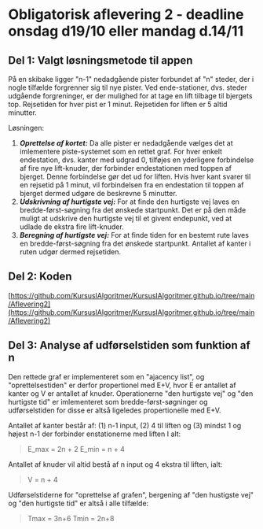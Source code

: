 # Obligatorisk aflevering 2 - deadline onsdag d19/10 eller mandag d.14/11

## Del 1: Valgt løsningsmetode til appen
På en skibake ligger "n-1" nedadgående pister forbundet af "n" steder, der i nogle tilfælde forgrenner sig til nye pister. Ved ende-stationer, dvs. steder udgående forgreninger, er der mulighed for at tage en lift tilbage til bjergets top. Rejsetiden for hver pist er 1 minut. Rejsetiden for liften er 5 altid minutter.

Løsningen:
1. ***Oprettelse af kortet:*** Da alle pister er nedadgående vælges det at imlementere piste-systemet som en rettet graf. For hver enkelt endestation, dvs. kanter med udgrad 0, tilføjes en yderligere forbindelse af fire nye lift-knuder, der forbinder endestationen med toppen af bjerget. Denne forbindelse gør det ud for liften. Hvis hver kant svarer til en rejsetid på 1 minut, vil forbindelsen fra en endestation til toppen af bjerget dermed udgøre de beskrevne 5 minutter.     
2. ***Udskrivning af hurtigste vej:*** For at finde den hurtigste vej laves en bredde-først-søgning fra det ønskede startpunkt. Det er på den måde muligt at udskrive den hurtigste vej til et givent endepunkt, ved at udlade de ekstra fire lift-knuder.      
3. ***Beregning af hurtigste vej:*** For at finde tiden for en bestemt rute laves en bredde-først-søgning fra det ønskede startpunkt. Antallet af kanter i ruten udgør dermed rejsetiden.   

## Del 2: Koden
[https://github.com/KursusIAlgoritmer/KursusIAlgoritmer.github.io/tree/main/Aflevering2](https://github.com/KursusIAlgoritmer/KursusIAlgoritmer.github.io/tree/main/Aflevering2)

## Del 3: Analyse af udførselstiden som funktion af n
Den rettede graf er implementeret som en "ajacency list", og "oprettelsestiden" er derfor propertionel med E+V, hvor E er antallet af kanter og V er antallet af knuder. Operationerne "den hurtigste vej" og "den hurtigste tid" er imlementeret som bredde-først-søgninger og udførselstiden for disse er altså ligeledes propertionelle med E+V.

Antallet af kanter består af:
(1) n-1 input, (2) 4 til liften og (3) mindst 1 og højest n-1 der forbinder enstationerne med liften
I alt:
>E_max = 2n + 2
>E_min = n + 4    

Antallet af knuder vil altid bestå af n input og 4 ekstra til liften, ialt:
>V = n + 4    

Udførselstiderne for "oprettelse af grafen", bergening af "den hustigste vej" og "den hurtigste tid" er altså i alle tilfælde:  
>Tmax = 3n+6
>Tmin = 2n+8

